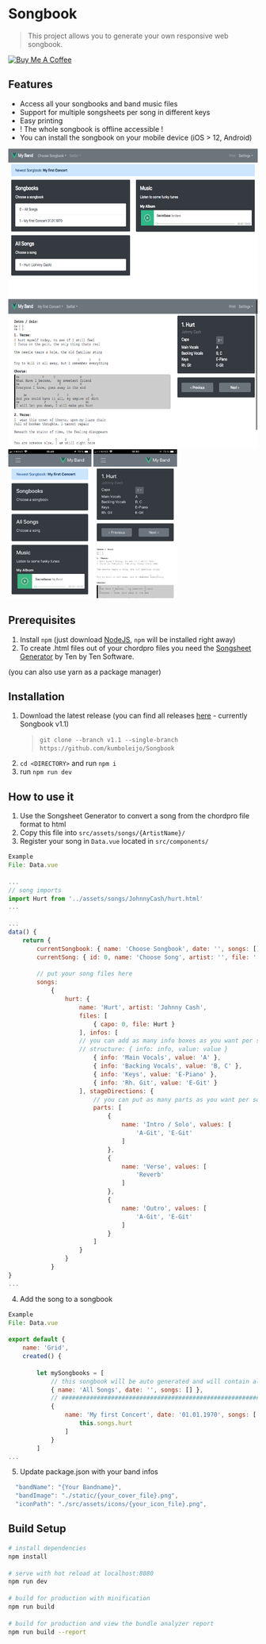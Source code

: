 # Songbook

> This project allows you to generate your own responsive web songbook.

<a href="https://www.buymeacoffee.com/kumboleijo" target="_blank"><img src="https://cdn.buymeacoffee.com/buttons/v2/default-yellow.png" alt="Buy Me A Coffee" style="height: 60px !important;width: 217px !important;" ></a>

## Features

- Access all your songbooks and band music files
- Support for multiple songsheets per song in different keys
- Easy printing
- ! The whole songbook is offline accessible !
- You can install the songbook on your mobile device (iOS > 12, Android)

<img src="https://github.com/kumboleijo/Songbook/blob/master/imgs/img_1.png?raw=true" height="300px">
<br>
<img src="https://github.com/kumboleijo/Songbook/blob/master/imgs/img_2.png?raw=true" height="300px">
<br>
<img src="https://github.com/kumboleijo/Songbook/blob/master/imgs/ios_1.png?raw=true" height="300px">
<img src="https://github.com/kumboleijo/Songbook/blob/master/imgs/ios_2.png?raw=true" height="300px">
<br>

## Prerequisites

1.  Install `npm` (just download [NodeJS](https://nodejs.org/en/), `npm` will be installed right away)
2.  To create .html files out of your chordpro files you need the [Songsheet Generator](http://tenbyten.com/software/songsgen/) by Ten by Ten Software.

(you can also use yarn as a package manager)

## Installation

1.  Download the latest release (you can find all releases [here](https://github.com/kumboleijo/Songbook/releases) - currently Songbook v1.1)
    > `git clone --branch v1.1 --single-branch https://github.com/kumboleijo/Songbook`
2.  `cd <DIRECTORY>` and run `npm i`
3.  run `npm run dev`

## How to use it

1.  Use the Songsheet Generator to convert a song from the chordpro file format to html
2.  Copy this file into `src/assets/songs/{ArtistName}/`
3.  Register your song in `Data.vue` located in `src/components/`

```javascript
Example
File: Data.vue

...
// song imports
import Hurt from '../assets/songs/JohnnyCash/hurt.html'
...

...
data() {
    return {
        currentSongbook: { name: 'Choose Songbook', date: '', songs: [] },
        currentSong: { id: 0, name: 'Choose Song', artist: '', file: '', infos: [] },

        // put your song files here
        songs:
            {
                hurt: {
                    name: 'Hurt', artist: 'Johnny Cash',
                    files: [
                        { capo: 0, file: Hurt }
                    ], infos: [
                    // you can add as many info boxes as you want per song
                    // structure: { info: info, value: value }
                        { info: 'Main Vocals', value: 'A' },
                        { info: 'Backing Vocals', value: 'B, C' },
                        { info: 'Keys', value: 'E-Piano' },
                        { info: 'Rh. Git', value: 'E-Git' }
                    ], stageDirections: {
                        // you can put as many parts as you want per song
                        parts: [
                            {
                                name: 'Intro / Solo', values: [
                                    'A-Git', 'E-Git'
                                ]
                            },
                            {
                                name: 'Verse', values: [
                                    'Reverb'
                                ]
                            },
                            {
                                name: 'Outro', values: [
                                    'A-Git', 'E-Git'
                                ]
                            }
                        ]
                    }
                }
            }
}
...
```

4.  Add the song to a songbook

```javascript
Example
File: Data.vue

export default {
    name: 'Grid',
    created() {

        let mySongbooks = [
            // this songbook will be auto generated and will contain all songs :)
            { name: 'All Songs', date: '', songs: [] },
            // #############################################################
            {
                name: 'My first Concert', date: '01.01.1970', songs: [
                    this.songs.hurt
                ]
            }
        ]
...
```

5.  Update package.json with your band infos

```javascript
  "bandName": "{Your Bandname}",
  "bandImage": "./static/{your_cover_file}.png",
  "iconPath": "./src/assets/icons/{your_icon_file}.png",
```

## Build Setup

```bash
# install dependencies
npm install

# serve with hot reload at localhost:8080
npm run dev

# build for production with minification
npm run build

# build for production and view the bundle analyzer report
npm run build --report
```
